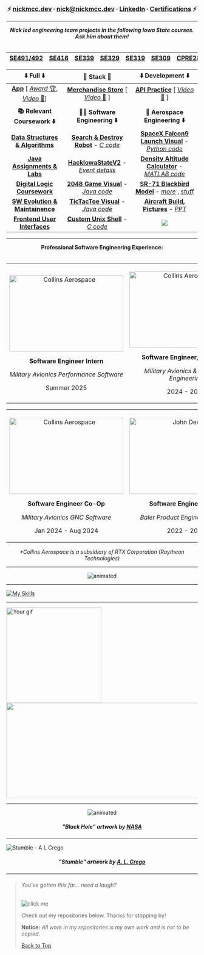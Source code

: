<!-- <p align="center">
  <img src="https://user-images.githubusercontent.com/91184284/233212165-f45b6b97-c9b6-4aec-8ba5-b64562d7b5a0.gif" alt="animated" />
</p>



_______

-->


<div align="center">

###  ⚡️  [nickmcc.dev](https://nickmcc.dev) ∙ [nick@nickmcc.dev](mailto:nick@nickmcc.dev) ∙ [LinkedIn](https://www.linkedin.com/in/mccnick/) ∙ [Certifications](https://github.com/mccnick/certificates)  ⚡️ 


</div>


_______


<div align="center"><i><b> Nick led engineering team projects in the following Iowa State courses. Ask him about them! </b></i>
</br>
</br>

| [SE491/492](https://seniord.ece.iastate.edu/syllabus/) | [SE416](https://catalog.iastate.edu/search/?P=SE%204160) | [SE339](https://catalog.iastate.edu/search/?P=SE%203390) | [SE329](https://catalog.iastate.edu/search/?P=SE%203290)  | [SE319](https://catalog.iastate.edu/search/?P=SE%203190) | [SE309](https://catalog.iastate.edu/search/?P=SE%203090) |[CPRE288](https://catalog.iastate.edu/search/?P=CPRE%202880) | [AERE161](https://catalog.iastate.edu/search/?P=AERE%201610) | [AERE160](https://catalog.iastate.edu/search/?P=AERE%201600) | [ENGL314](https://catalog.iastate.edu/search/?P=ENGL%203140) |
| :-------------: | :-------------: | :-------------: | :-------------: | :-------------: | :-------------: | :-------------: | :-------------: | :-------------: | :-------------: |


  
<!-- [🤖 Android App](https://github.com/mccnick/MovieMagnet)  ‎‎‎ㅤㅤㅤ [ 🛒 Merch Catalog](https://github.com/mccnick/secoms319_final-project) → [ 🎥 ](https://drive.google.com/file/d/1nxG3R4IcUu5jWZq0ayOvqRaGrGpQ_DCc/view?usp=drive_link) ㅤㅤㅤ [🍃 API Practice](https://github.com/mccnick) → [ 🎥 ](https://github.com/mccnick)




| 🤖 [**Android App**](https://github.com/mccnick/MovieMagnet), [ [Awards 🏆](https://drive.google.com/file/d/102cRfdgZHHX7RKtiBY2ifmtN_wIMyMYG/view), [Video 🎥](https://vimeo.com/895602048?share=copy) ]  | 🐬 [**Merchandise Catalog**](https://github.com/mccnick/secoms319_final-project),  [ [Video 🎥](https://vimeo.com/895598404?share=copy) ] | 🍃 [**API Practice**](https://github.com/mccnick/API-practice) → [ [Video 🎥](https://drive.google.com/file/d/1a1esm8EvhYQ_tlZI9EWVY2CphCVgo27o/view?usp=drive_link) ]
| :-------------: | :-------------: | :-------------: |

<div align="center"> ☝️ Full-Stack 🥞 Development 👆 </div>

</br>
-->

<!--

Template: <a href="">**Title**</a> - <a href="">*C code*</a>
-->

| <center>⬇️ Full ⬇️</center> | <center> 🥞 Stack 🥞</center> | <center>⬇️ Development ⬇️</center> |
| :-------------: | :-------------: | :-------------: |
| [**App**](https://github.com/mccnick/MovieMagnet) [ [*Award* 🏆](https://drive.google.com/file/d/102cRfdgZHHX7RKtiBY2ifmtN_wIMyMYG/view), [*Video* 🎥](https://vimeo.com/895602048?share=copy)]  | [**Merchandise Store**](https://github.com/mccnick/secoms319_final-project) [ [*Video* 🎥](https://vimeo.com/895598404?share=copy) ] | [**API Practice**](https://github.com/mccnick/API-practice) [ [*Video* 🎥](https://drive.google.com/file/d/1a1esm8EvhYQ_tlZI9EWVY2CphCVgo27o/view?usp=drive_link) ] |
||||
| <center>**📚 Relevant Coursework ⬇️**</center> | <center>**👨‍💻 Software Engineering ⬇️**</center> | <center>**🚀 Aerospace Engineering ⬇️**</center>
| <a href="https://github.com/mccnick/COMS-228"><b>Data Structures & Algorithms</b></a> |  <a href="https://github.com/mccnick/CPRE288_Final_Project?tab=readme-ov-file#cpre288_final_project">**Search & Destroy Robot**</a> - <a href="https://github.com/mccnick/CPRE288_Final_Project/blob/main/main.c">*C code*</a>  | <a href="https://user-images.githubusercontent.com/91184284/232335618-21af470a-1634-4918-bc83-1c0c69ed4133.gif">**SpaceX Falcon9 Launch Visual**</a> - <a href="https://github.com/mccnick/AERE-160/blob/main/SpaceXRocketSimulation.py">*Python code*</a> 
| <a href="https://github.com/mccnick/COMS-227">**Java Assignments & Labs**</a> |  <a href="https://github.com/TateSamuD/HackISUv2_TNT#hackisuv2">**HackIowaStateV2**</a> - <a href="https://kreativehorizon.com/events/hackisu-v2">*Event details*</a> |  <a href="https://github.com/mccnick/DensityAltitudeCalculator/blob/main/Nick%20McCullough%20-%20Project%201.pdf">**Density Altitude Calculator**</a> - <a href="https://github.com/mccnick/DensityAltitudeCalculator/blob/main/DensityAltCalc.m">*MATLAB code*</a> 
| <a href="https://github.com/mccnick/CPRE-281">**Digital Logic Coursework**</a> |  <a href="https://user-images.githubusercontent.com/91184284/232322694-6c8ceb66-9118-4066-a43c-5214a4083cb1.gif">**2048 Game Visual**</a> - <a href="https://github.com/mccnick/COMS-227/tree/main/HW3/HW03/src/hw3">*Java code*</a> |  <a href="https://github.com/mccnick/AERE-161/blob/main/Solidworks%20Final%20Project.pdf">**SR-71 Blackbird Model**</a> - <a href="https://github.com/mccnick/AERE-161/blob/main/Final%20Presentation%20May%201.pdf">*more*</a> , <a href="https://github.com/mccnick/AERE-161/blob/main/ad036e0b97602106e3a33534a5400017.png">*stuff*</a>     
| <a href="https://github.com/mccnick/SE416">**SW Evolution & Maintainence**</a>  |  <a href="https://user-images.githubusercontent.com/91184284/229703311-da007f9a-ea7c-4629-a577-32b01e902073.gif">**TicTacToe Visual**</a> - <a href="https://github.com/mccnick/TicTacToe/blob/main/TicTacToe/src/zzzTicTacToe/TicTacToe.java">*Java code*</a>  |  <a href="https://github.com/mccnick/AERE-160/blob/main/LTA%20pictures.pdf">**Aircraft Build, Pictures**</a> - <a href="https://github.com/mccnick/AERE-160/blob/main/annotated-LTA.pptx.pdf">*PPT*</a>
|  <a href="https://github.com/mccnick/secoms319">**Frontend User Interfaces**</a> | <a href="https://github.com/mccnick/custom_unix_shell">**Custom Unix Shell**</a> - <a href="https://github.com/mccnick/custom_unix_shell/blob/main/shell.c">*C code*</a> | ![](https://komarev.com/ghpvc/?username=mccnick&color=blue&label=Views+on+Nick's+GitHub:&style=for-the-square) |




</div>

_______

<!-- 


Nick notes:
- HD Images.
- Black/White - invert to black if needed.
- Resize, while centered, on iPhone to 7x5 ratio.
- Image art made using Picsart app -> effects -> Color Gradient -> All 0, then Fade effect is set to 55%
-->

<div align="center"> <b>Professional Software Engineering Experience:</b> </div>
<br>
<div align="center">
  <table>
    <tr>
      <td style="text-align: center; line-height: 1.2;">
        <br>
        <img src="https://github.com/mccnick/mccnick/assets/91184284/39fa176d-7377-404f-a094-576038f405fc" alt="Collins Aerospace" width="300" height="200" />
        <p align="center"> <b>Software Engineer Intern</b> </p>
        <p align="center"> <i>Military Avionics Performance Software</i> </p>
        <p align="center">Summer 2025</p>
      </td>
      <td style="text-align: center; line-height: 1.2;">
        <br>
        <img src="https://github.com/mccnick/mccnick/assets/91184284/39fa176d-7377-404f-a094-576038f405fc" alt="Collins Aerospace" width="300" height="200" />
        <p align="center"> <b>Software Engineer, Part-Time</b> </p>
        <p align="center"> <i>Military Avionics & Helicopter Engineering</i> </p>
        <p align="center">2024 - 2025</p>
      </td>
    </tr>
  </table>
</div>
<div align="center">
  <table>
    <tr>
      <td style="text-align: center; line-height: 1.2;">
        <br>
        <img src="https://github.com/mccnick/mccnick/assets/91184284/39fa176d-7377-404f-a094-576038f405fc" alt="Collins Aerospace" width="300" height="200" />
        <p align="center"> <b>Software Engineer Co-Op</b> </p>
        <p align="center"> <i>Military Avionics GNC Software</i> </p>
        <p align="center">Jan 2024 - Aug 2024</p>
      </td>
      <td style="text-align: center; line-height: 1.2;">
        <br>
        <img src="https://github.com/mccnick/mccnick/assets/91184284/a57f1900-b33e-43b0-873a-b96a5191298c" alt="John Deere" width="300" height="200"/>
        <p align="center"> <b>Software Engineer Intern</b> </p>
        <p align="center"> <i>Baler Product Engineering Team</i> </p>
        <p align="center">2022 - 2023</p>
      </td>
    </tr>
  </table>
</div>
<div align="center"> <i>*Collins Aerospace is a subsidiary of RTX Corporation (Raytheon Technologies)</i> </div>



_______

<p align="center">
  <img src="https://user-images.githubusercontent.com/91184284/233212165-f45b6b97-c9b6-4aec-8ba5-b64562d7b5a0.gif" alt="animated" />
</p>


 _______

[![My Skills](https://skillicons.dev/icons?i=java,eclipse,py,vscode,react,js,threejs,vue,nodejs,c,cpp,html,css,git,latex)](https://skillicons.dev)

_______





 <img src="https://user-images.githubusercontent.com/91184284/232395192-d8884757-79af-4b8b-9e43-384513f3672f.gif" alt="Your gif" height="250"/><img src="https://spotify-recently-played-readme.vercel.app/api?user=7iosa6zosbstnzn6jxm1s0qqc&count=3&width=570" height="250" width="670"/>  



<!--
_______



#### <p align="center"> 🌱 I am currently working on 🧠</p> 
> · Learning <a href="https://github.com/mccnick/COMS-228">Data Structures and Algorithms</a>, both in class and on my own
>
> · Upgrading my own outer space <a href="https://mccnick.github.io/">portfolio</a> using [three.JS](https://threejs.org/)
>
> · Building an app to help Iowa State students
>
> · Contributing to open source projects

-->

<!--
```java
public class Me {
    private boolean isSmart = true, isCool, isFunny, needsCaffeine, needsSleep, hireable = false;
    private String contactMe = "LinkedIn/email", please = "Please";
    private int hireAttempts = 50;
    
    private String name = "Nick McCullough";
    private String[] personality = {"error: not found", "where is it?", "funny", "motivated", "friendly"};
    private String[] student = {"Software Engineering", "Iowa State University", "expected graduation 2025"};
    private String[] hobbies = {"music", "aerospace enjoyer", "cars", "spoiling doggo", "gaming"};
    private String[] technicalSkills = {"Java", "Python", "JavaScript", "React", "ReactNative", "HTML/CSS", "C/C++"};
    private String[] skills = {"software engineering", "aerospace background", "finance background", "teamwork"};
    private String experience = "SWE Intern @ Collins Aerospace 2024 and SWE Intern @ John Deere 22-23.";

    public boolean isNickSmart() {
        if (isSmart) { // I am, just trust me
            isCool = true; isFunny = true; hireable = true;
            return true;
        } 
        needsSleep = true; needsCaffeine = true; hireable = true;
        return false;
    }

    public String hireMe() {
    return recursiveHire(hireAttempts);
}

private String recursiveHire(int attemptsLeft) {
    if (hireable) {
        return "Let's chat! Message me on " + contactMe + ". Links above :)";
    } else if (attemptsLeft > 0) {
        if (attemptsLeft == 40) {
            return "Still not convinced? Alright, let's try again... " + recursiveHire(attemptsLeft - 1);
        } else if (attemptsLeft == 20) {
            return "Halfway through my persistence! Giving up yet? I'm not. " + recursiveHire(attemptsLeft - 1);
        } else if (attemptsLeft == 5) {
            return "Only 5 tries left! Do you really want to miss out on a great engineer? " + recursiveHire(attemptsLeft - 1);
        } else {
            return recursiveHire(attemptsLeft - 1);
        }
    } else {
        return "Seriously?.." + please + " reconsider: " + experience;
    }
}




```
-->

_______

<p align="center">
  <img src="https://user-images.githubusercontent.com/91184284/235905486-0fc770d0-2506-4322-8ace-ab3ed11d0494.gif" alt="animated" />
</p>

##### <p align="center"> "Black Hole" artwork by <a href="https://www.nasa.gov/feature/goddard/2019/nasa-visualization-shows-a-black-hole-s-warped-world"> NASA</a></p> 
_______

![Stumble - A  L  Crego](https://user-images.githubusercontent.com/91184284/236307031-169c071c-2217-4704-90bc-23f642e0a2ec.gif)

##### <p align="center"> "Stumble" artwork by <a href="https://visual-massage.com/massages/78">A. L. Crego</a></p> 
_______
> ###### You've gotten this far... need a laugh? 
> ![](https://readme-jokes.vercel.app/api "click me")
> 
> Check out my repositories below. Thanks for stopping by!
> 
> **Notice:** *All work in my repositories is my own work and is not to be copied.*
> 
> [Back to Top](https://github.com/mccnick)
>


<!--
**mccnick/mccnick** is a ✨ _special_ ✨ repository because its `README.md` (this file) appears on your GitHub profile.
// <p align="center">text</p>
// ![ezgif com-optimize-3](https://user-images.githubusercontent.com/91184284/233018425-0625985b-379e-4fb4-894c-f9704a6d8907.gif)
// ![ezgif com-video-to-gif-3](https://user-images.githubusercontent.com/91184284/233022270-8d005f6a-aaa8-459a-9321-76ee73c86161.gif)
// ![ezgif com-crop-2](https://user-images.githubusercontent.com/91184284/232549394-da6c3eb5-e05e-44f8-9554-79f6ba9ebf4d.gif)
// github most used programming languages chart (too much jupyter notebook)
![Most Committed Languages](https://github-readme-stats.vercel.app/api/top-langs/?username=mccnick&layout=compact&theme=theme)
// falcon9 gif
![image](https://user-images.githubusercontent.com/91184284/232395192-d8884757-79af-4b8b-9e43-384513f3672f.gif)
// falcon9 centered
<p align="center">
  <img src="https://user-images.githubusercontent.com/91184284/232395192-d8884757-79af-4b8b-9e43-384513f3672f.gif" alt="animated" />
</p>
// spotify
![Nick's recently played](https://spotify-recently-played-readme.vercel.app/api?user=7iosa6zosbstnzn6jxm1s0qqc&count=3&width=900&height=200)
![Spotify recently played](https://spotify-recently-played-readme.vercel.app/api?user=7iosa6zosbstnzn6jxm1s0qqc&count=3)
![finance](https://user-images.githubusercontent.com/91184284/232307962-e49c14f1-5fa5-451e-a068-d00e0ad2bc82.png)
-->
